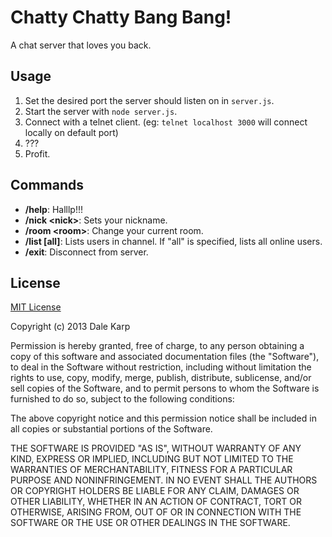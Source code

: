# Chatty Chatty Bang Bang!
A chat server that loves you back.

## Usage
1. Set the desired port the server should listen on in `server.js`.
2. Start the server with `node server.js`.
3. Connect with a telnet client. (eg: `telnet localhost 3000` will connect locally on default port)
4. ???
5. Profit.

## Commands
* **/help**: Halllp!!!
* **/nick &lt;nick>**: Sets your nickname.
* **/room &lt;room>**: Change your current room.
* **/list [all]**: Lists users in channel. If "all" is specified, lists all online users.
* **/exit**: Disconnect from server.

## License
[MIT License](http://opensource.org/licenses/MIT)

Copyright (c) 2013 Dale Karp

Permission is hereby granted, free of charge, to any person obtaining a copy
of this software and associated documentation files (the "Software"), to deal
in the Software without restriction, including without limitation the rights
to use, copy, modify, merge, publish, distribute, sublicense, and/or sell
copies of the Software, and to permit persons to whom the Software is
furnished to do so, subject to the following conditions:

The above copyright notice and this permission notice shall be included in
all copies or substantial portions of the Software.

THE SOFTWARE IS PROVIDED "AS IS", WITHOUT WARRANTY OF ANY KIND, EXPRESS OR
IMPLIED, INCLUDING BUT NOT LIMITED TO THE WARRANTIES OF MERCHANTABILITY,
FITNESS FOR A PARTICULAR PURPOSE AND NONINFRINGEMENT. IN NO EVENT SHALL THE
AUTHORS OR COPYRIGHT HOLDERS BE LIABLE FOR ANY CLAIM, DAMAGES OR OTHER
LIABILITY, WHETHER IN AN ACTION OF CONTRACT, TORT OR OTHERWISE, ARISING FROM,
OUT OF OR IN CONNECTION WITH THE SOFTWARE OR THE USE OR OTHER DEALINGS IN
THE SOFTWARE.
